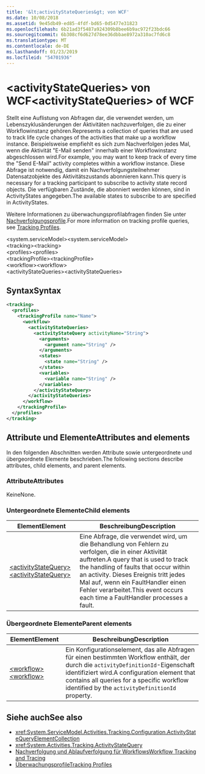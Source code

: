```yaml
---
title: '&lt;activityStateQueries&gt; von WCF'
ms.date: 10/08/2018
ms.assetid: 9e45db49-ed85-4fdf-bd65-0d5477e31823
ms.openlocfilehash: 6b21ad3f5487a924309b8bee6b9ac972f23bdc66
ms.sourcegitcommit: 6b308cf6d627d78ee36dbbae8972a310ac7fd6c8
ms.translationtype: MT
ms.contentlocale: de-DE
ms.lasthandoff: 01/23/2019
ms.locfileid: "54701936"
---
```

# <a name="ltactivitystatequeriesgt-of-wcf"></a><span data-ttu-id="39055-102">&lt;activityStateQueries&gt; von WCF</span><span class="sxs-lookup"><span data-stu-id="39055-102">&lt;activityStateQueries&gt; of WCF</span></span>

<span data-ttu-id="39055-103">Stellt eine Auflistung von Abfragen dar, die verwendet werden, um Lebenszyklusänderungen der Aktivitäten nachzuverfolgen, die zu einer Workflowinstanz gehören.</span><span class="sxs-lookup"><span data-stu-id="39055-103">Represents a collection of queries that are used to track life cycle changes of the activities that make up a workflow instance.</span></span> <span data-ttu-id="39055-104">Beispielsweise empfiehlt es sich zum Nachverfolgen jedes Mal, wenn die Aktivität "E-Mail senden" innerhalb einer Workflowinstanz abgeschlossen wird.</span><span class="sxs-lookup"><span data-stu-id="39055-104">For example, you may want to keep track of every time the "Send E-Mail" activity completes within a workflow instance.</span></span> <span data-ttu-id="39055-105">Diese Abfrage ist notwendig, damit ein Nachverfolgungsteilnehmer Datensatzobjekte des Aktivitätszustands abonnieren kann.</span><span class="sxs-lookup"><span data-stu-id="39055-105">This query is necessary for a tracking participant to subscribe to activity state record objects.</span></span> <span data-ttu-id="39055-106">Die verfügbaren Zustände, die abonniert werden können, sind in ActivityStates angegeben.</span><span class="sxs-lookup"><span data-stu-id="39055-106">The available states to subscribe to are specified in ActivityStates.</span></span>

<span data-ttu-id="39055-107">Weitere Informationen zu überwachungsprofilabfragen finden Sie unter [Nachverfolgungsprofile](../../../../../docs/framework/windows-workflow-foundation/tracking-profiles.md).</span><span class="sxs-lookup"><span data-stu-id="39055-107">For more information on tracking profile queries, see [Tracking Profiles](../../../../../docs/framework/windows-workflow-foundation/tracking-profiles.md).</span></span>

<span data-ttu-id="39055-108">\<system.serviceModel></span><span class="sxs-lookup"><span data-stu-id="39055-108">\<system.serviceModel></span></span>  
<span data-ttu-id="39055-109">\<tracking></span><span class="sxs-lookup"><span data-stu-id="39055-109">\<tracking></span></span>  
<span data-ttu-id="39055-110">\<profiles></span><span class="sxs-lookup"><span data-stu-id="39055-110">\<profiles></span></span>  
<span data-ttu-id="39055-111">\<trackingProfile></span><span class="sxs-lookup"><span data-stu-id="39055-111">\<trackingProfile></span></span>  
<span data-ttu-id="39055-112">\<workflow></span><span class="sxs-lookup"><span data-stu-id="39055-112">\<workflow></span></span>  
<span data-ttu-id="39055-113">\<activityStateQueries></span><span class="sxs-lookup"><span data-stu-id="39055-113">\<activityStateQueries></span></span>  

## <a name="syntax"></a><span data-ttu-id="39055-114">Syntax</span><span class="sxs-lookup"><span data-stu-id="39055-114">Syntax</span></span>  
  
```xml  
<tracking>
  <profiles>
    <trackingProfile name="Name">
      <workflow>
        <activityStateQueries>
          <activityStateQuery activityName="String">
            <arguments>
              <argument name="String" />
            </arguments>
            <states>
              <state name="String" />
            </states>
            <variables>
              <variable name="String" />
            </variables>
          </activityStateQuery>
        </activityStateQueries>
      </workflow>
    </trackingProfile>
  </profiles>
</tracking>
```  

## <a name="attributes-and-elements"></a><span data-ttu-id="39055-115">Attribute und Elemente</span><span class="sxs-lookup"><span data-stu-id="39055-115">Attributes and elements</span></span>

<span data-ttu-id="39055-116">In den folgenden Abschnitten werden Attribute sowie untergeordnete und übergeordnete Elemente beschrieben.</span><span class="sxs-lookup"><span data-stu-id="39055-116">The following sections describe attributes, child elements, and parent elements.</span></span>
  
### <a name="attributes"></a><span data-ttu-id="39055-117">Attribute</span><span class="sxs-lookup"><span data-stu-id="39055-117">Attributes</span></span>  

<span data-ttu-id="39055-118">Keine</span><span class="sxs-lookup"><span data-stu-id="39055-118">None.</span></span>  

### <a name="child-elements"></a><span data-ttu-id="39055-119">Untergeordnete Elemente</span><span class="sxs-lookup"><span data-stu-id="39055-119">Child elements</span></span>

|<span data-ttu-id="39055-120">Element</span><span class="sxs-lookup"><span data-stu-id="39055-120">Element</span></span>|<span data-ttu-id="39055-121">Beschreibung</span><span class="sxs-lookup"><span data-stu-id="39055-121">Description</span></span>|
|-------------|-----------------|
|[<span data-ttu-id="39055-122">\<activityStateQuery></span><span class="sxs-lookup"><span data-stu-id="39055-122">\<activityStateQuery></span></span>](activitystatequery-of-wcf.md)|<span data-ttu-id="39055-123">Eine Abfrage, die verwendet wird, um die Behandlung von Fehlern zu verfolgen, die in einer Aktivität auftreten.</span><span class="sxs-lookup"><span data-stu-id="39055-123">A query that is used to track the handling of faults that occur within an activity.</span></span>  <span data-ttu-id="39055-124">Dieses Ereignis tritt jedes Mal auf, wenn ein FaultHandler einen Fehler verarbeitet.</span><span class="sxs-lookup"><span data-stu-id="39055-124">This event occurs each time a FaultHandler processes a fault.</span></span>|

### <a name="parent-elements"></a><span data-ttu-id="39055-125">Übergeordnete Elemente</span><span class="sxs-lookup"><span data-stu-id="39055-125">Parent elements</span></span>

|<span data-ttu-id="39055-126">Element</span><span class="sxs-lookup"><span data-stu-id="39055-126">Element</span></span>|<span data-ttu-id="39055-127">Beschreibung</span><span class="sxs-lookup"><span data-stu-id="39055-127">Description</span></span>|
|-------------|-----------------|
|[<span data-ttu-id="39055-128">\<workflow></span><span class="sxs-lookup"><span data-stu-id="39055-128">\<workflow></span></span>](../../../../../docs/framework/configure-apps/file-schema/windows-workflow-foundation/workflow.md)|<span data-ttu-id="39055-129">Ein Konfigurationselement, das alle Abfragen für einen bestimmten Workflow enthält, der durch die `activityDefinitionId`-Eigenschaft identifiziert wird.</span><span class="sxs-lookup"><span data-stu-id="39055-129">A configuration element that contains all queries for a specific workflow identified by the `activityDefinitionId` property.</span></span>|

## <a name="see-also"></a><span data-ttu-id="39055-130">Siehe auch</span><span class="sxs-lookup"><span data-stu-id="39055-130">See also</span></span>

- <xref:System.ServiceModel.Activities.Tracking.Configuration.ActivityStateQueryElementCollection>
- <xref:System.Activities.Tracking.ActivityStateQuery>
- [<span data-ttu-id="39055-131">Nachverfolgung und Ablaufverfolgung für Workflows</span><span class="sxs-lookup"><span data-stu-id="39055-131">Workflow Tracking and Tracing</span></span>](../../../../../docs/framework/windows-workflow-foundation/workflow-tracking-and-tracing.md)
- [<span data-ttu-id="39055-132">Überwachungsprofile</span><span class="sxs-lookup"><span data-stu-id="39055-132">Tracking Profiles</span></span>](../../../../../docs/framework/windows-workflow-foundation/tracking-profiles.md)
